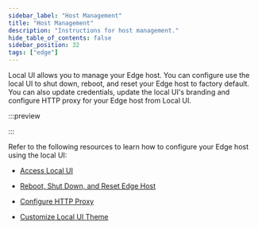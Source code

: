 ```yaml
---
sidebar_label: "Host Management"
title: "Host Management"
description: "Instructions for host management."
hide_table_of_contents: false
sidebar_position: 32
tags: ["edge"]
---
```


Local UI allows you to manage your Edge host. You can configure use the local UI to shut down, reboot, and reset your
Edge host to factory default. You can also update credentials, update the local UI's branding and configure HTTP proxy
for your Edge host from Local UI.

:::preview

:::

Refer to the following resources to learn how to configure your Edge host using the local UI:

- [Access Local UI](./access-console.md)

- [Reboot, Shut Down, and Reset Edge Host](./reset-reboot.md)

- [Configure HTTP Proxy](./configure-proxy.md)

- [Customize Local UI Theme](./theming.md)
